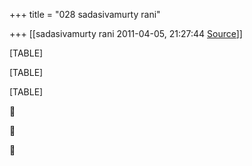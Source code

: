 +++
title = "028 sadasivamurty rani"

+++
[[sadasivamurty rani	2011-04-05, 21:27:44 [Source](https://groups.google.com/g/bvparishat/c/j3Txb5n32Uw)]]



[TABLE]

[TABLE]

[TABLE]







